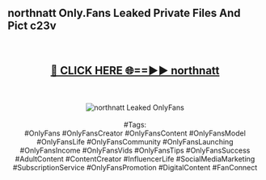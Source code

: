 <h2>northnatt Only.Fans Leaked Private Files And Pict c23v</h2>
<br>
<div align="center">
<h2><a href="https://mediafiles.top/northnatt" rel="nofollow">🔴 CLICK HERE 🌐==►► northnatt</a></h2>
<br>
<br>
<a href="https://mediafiles.top/northnatt" rel="nofollow" data-target="animated-image.originalLink"><img src="https://i.ibb.co.com/WyWwxjT/player-gif2.gif" alt="northnatt Leaked OnlyFans" style="max-width: 100%; display: inline-block;" data-target="animated-image.originalImage"></a>
<br><br>
#Tags:
<br>
#OnlyFans #OnlyFansCreator #OnlyFansContent #OnlyFansModel #OnlyFansLife #OnlyFansCommunity #OnlyFansLaunching #OnlyFansIncome #OnlyFansVids #OnlyFansTips #OnlyFansSuccess #AdultContent #ContentCreator #InfluencerLife #SocialMediaMarketing #SubscriptionService #OnlyFansPromotion #DigitalContent #FanConnect
</div>
<br>